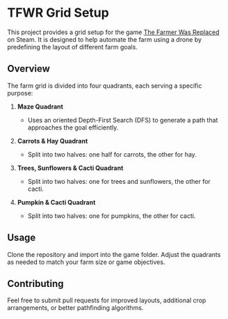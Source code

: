 # TFWR Grid Setup

This project provides a grid setup for the game [The Farmer Was Replaced](https://store.steampowered.com/app/2060160/The_Farmer_Was_Replaced/) on Steam. It is designed to help automate the farm using a drone by predefining the layout of different farm goals.

## Overview

The farm grid is divided into four quadrants, each serving a specific purpose:

1. **Maze Quadrant**  
   - Uses an oriented Depth-First Search (DFS) to generate a path that approaches the goal efficiently.

2. **Carrots & Hay Quadrant**  
   - Split into two halves: one half for carrots, the other for hay.  

3. **Trees, Sunflowers & Cacti Quadrant**  
   - Split into two halves: one for trees and sunflowers, the other for cacti.  

4. **Pumpkin & Cacti Quadrant**  
   - Split into two halves: one for pumpkins, the other for cacti.  


## Usage

Clone the repository and import into the game folder. Adjust the quadrants as needed to match your farm size or game objectives.

## Contributing

Feel free to submit pull requests for improved layouts, additional crop arrangements, or better pathfinding algorithms.
